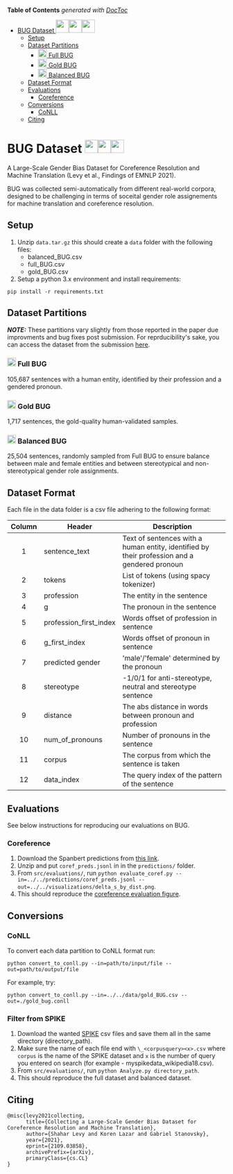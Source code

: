 <!-- START doctoc generated TOC please keep comment here to allow auto update -->
<!-- DON'T EDIT THIS SECTION, INSTEAD RE-RUN doctoc TO UPDATE -->
**Table of Contents**  *generated with [DocToc](https://github.com/thlorenz/doctoc)*

- [BUG Dataset <img src="https://user-images.githubusercontent.com/6629995/132018898-038ec717-264d-4da3-a0b8-651b851f6b64.png" width="30" /><img src="https://user-images.githubusercontent.com/6629995/132017358-dea44bba-1487-464d-a9e1-4d534204570c.png" width="30" /><img src="https://user-images.githubusercontent.com/6629995/132018731-6ec8c4e3-12ac-474c-ae6c-03c1311777f4.png" width="30" />](#bug-dataset-img-srchttpsuser-imagesgithubusercontentcom6629995132018898-038ec717-264d-4da3-a0b8-651b851f6b64png-width30-img-srchttpsuser-imagesgithubusercontentcom6629995132017358-dea44bba-1487-464d-a9e1-4d534204570cpng-width30-img-srchttpsuser-imagesgithubusercontentcom6629995132018731-6ec8c4e3-12ac-474c-ae6c-03c1311777f4png-width30-)
  - [Setup](#setup)
  - [Dataset Partitions](#dataset-partitions)
    - [<img src="https://user-images.githubusercontent.com/6629995/132018898-038ec717-264d-4da3-a0b8-651b851f6b64.png" width="20" /> Full BUG](#img-srchttpsuser-imagesgithubusercontentcom6629995132018898-038ec717-264d-4da3-a0b8-651b851f6b64png-width20--full-bug)
    - [<img src="https://user-images.githubusercontent.com/6629995/132017358-dea44bba-1487-464d-a9e1-4d534204570c.png" width="20" /> Gold BUG](#img-srchttpsuser-imagesgithubusercontentcom6629995132017358-dea44bba-1487-464d-a9e1-4d534204570cpng-width20--gold-bug)
    - [<img src="https://user-images.githubusercontent.com/6629995/132018731-6ec8c4e3-12ac-474c-ae6c-03c1311777f4.png" width="20" /> Balanced BUG](#img-srchttpsuser-imagesgithubusercontentcom6629995132018731-6ec8c4e3-12ac-474c-ae6c-03c1311777f4png-width20--balanced-bug)
  - [Dataset Format](#dataset-format)
  - [Evaluations](#evaluations)
    - [Coreference](#coreference)
  - [Conversions](#conversions)
    - [CoNLL](#conll)
  - [Citing](#citing)

<!-- END doctoc generated TOC please keep comment here to allow auto update -->

#  BUG Dataset <img src="https://user-images.githubusercontent.com/6629995/132018898-038ec717-264d-4da3-a0b8-651b851f6b64.png" width="30" /><img src="https://user-images.githubusercontent.com/6629995/132017358-dea44bba-1487-464d-a9e1-4d534204570c.png" width="30" /><img src="https://user-images.githubusercontent.com/6629995/132018731-6ec8c4e3-12ac-474c-ae6c-03c1311777f4.png" width="30" />
A Large-Scale Gender Bias Dataset for Coreference Resolution and Machine Translation (Levy et al., Findings of EMNLP 2021).

BUG was collected semi-automatically from different real-world corpora, designed to be challenging in terms of soceital gender role assignements for machine translation and coreference resolution.

## Setup

1. Unzip `data.tar.gz` this should create a `data` folder with the following files:
   * balanced_BUG.csv
   * full_BUG.csv
   * gold_BUG.csv
2. Setup a python 3.x environment and install requirements:
```
pip install -r requirements.txt
```


## Dataset Partitions

**_NOTE:_**
These partitions vary slightly from those reported in the paper due improvments and bug fixes post submission. 
For reprducibility's sake, you can access the dataset from the submission [here](https://drive.google.com/file/d/1b4Q-X1vVMoR-tIVd-XCigamnvpy0vi3F/view?usp=sharing).

### <img src="https://user-images.githubusercontent.com/6629995/132018898-038ec717-264d-4da3-a0b8-651b851f6b64.png" width="20" /> Full BUG
105,687 sentences with a human entity, identified by their profession and a gendered pronoun.

### <img src="https://user-images.githubusercontent.com/6629995/132017358-dea44bba-1487-464d-a9e1-4d534204570c.png" width="20" /> Gold BUG 

1,717 sentences, the gold-quality human-validated samples.

### <img src="https://user-images.githubusercontent.com/6629995/132018731-6ec8c4e3-12ac-474c-ae6c-03c1311777f4.png" width="20" /> Balanced BUG
25,504 sentences, randomly sampled from Full BUG to ensure balance between male and female entities and between stereotypical and non-stereotypical gender role assignments.


## Dataset Format
Each file in the data folder is a csv file adhering to the following format:


Column | Header                 | Description
:-----:|------------------------|--------------------------------------------
1      | sentence_text          | Text of sentences with a human entity, identified by their profession and a gendered pronoun
2      | tokens                 | List of tokens (using spacy tokenizer)
3      | profession             | The entity in the sentence
4      | g                      | The pronoun in the sentence
5      | profession_first_index | Words offset of profession in sentence
6      | g_first_index          | Words offset of pronoun in sentence
7      | predicted gender       | 'male'/'female' determined by the pronoun
8      | stereotype             | -1/0/1 for anti-stereotype, neutral and stereotype sentence
9      | distance               | The abs distance in words between pronoun and profession
10      | num_of_pronouns        | Number of pronouns in the sentence
11     | corpus                 | The corpus from which the sentence is taken
12     | data_index             | The query index of the pattern of the sentence

## Evaluations
See below instructions for reproducing our evaluations on BUG.

### Coreference
1. Download the Spanbert predictions from [this link](https://drive.google.com/file/d/1i24T1YT_0ByxttrCRR7qxEnt8UWyEJ7R/view?usp=sharing).
2. Unzip and put `coref_preds.jsonl` in in the `predictions/` folder.
3. From `src/evaluations/`, run `python evaluate_coref.py --in=../../predictions/coref_preds.jsonl --out=../../visualizations/delta_s_by_dist.png`.
4. This should reproduce the [coreference evaluation figure](visualizations/delta_s_by_dist.png).


## Conversions
### CoNLL
To convert each data partition to CoNLL format run:
```
python convert_to_conll.py --in=path/to/input/file --out=path/to/output/file
```

For example, try:
```
python convert_to_conll.py --in=../../data/gold_BUG.csv --out=./gold_bug.conll
```

### Filter from SPIKE
1. Download the wanted [SPIKE](https://spike.apps.allenai.org/) csv files and save them all in the same directory (directory_path).
2. Make sure the name of each file end with `\_<corpusquery><x>.csv` where `corpus` is the name of the SPIKE dataset and `x` is the number of query you entered on search (for example - myspikedata_wikipedia18.csv).
3. From `src/evaluations/`, run `python Analyze.py directory_path`.
4. This should reproduce the full dataset and balanced dataset.


## Citing
```
@misc{levy2021collecting,
      title={Collecting a Large-Scale Gender Bias Dataset for Coreference Resolution and Machine Translation}, 
      author={Shahar Levy and Koren Lazar and Gabriel Stanovsky},
      year={2021},
      eprint={2109.03858},
      archivePrefix={arXiv},
      primaryClass={cs.CL}
}
```

